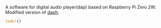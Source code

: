 A software for digital audio player(dap) based on Raspberry Pi Zero 2W. Modified version of [daph](https://github.com/Elmonade/daph).
```rust
todo!()
```
